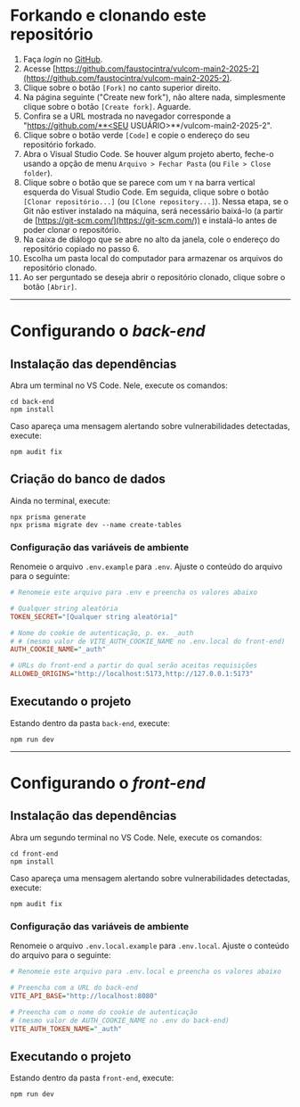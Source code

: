 # Forkando e clonando este repositório

1. Faça _login_ no [GitHub](https://github.com).
2. Acesse [https://github.com/faustocintra/vulcom-main2-2025-2](https://github.com/faustocintra/vulcom-main2-2025-2).
3. Clique sobre o botão `[Fork]` no canto superior direito.
4. Na página seguinte ("Create new fork"), não altere nada, simplesmente clique sobre o botão `[Create fork]`. Aguarde.
5. Confira se a URL mostrada no navegador corresponde a "https://github.com/**<SEU USUÁRIO>**/vulcom-main2-2025-2".
6. Clique sobre o botão verde `[Code]` e copie o endereço do seu repositório forkado.
7. Abra o Visual Studio Code. Se houver algum projeto aberto, feche-o usando a opção de menu `Arquivo > Fechar Pasta` (ou `File > Close folder`).
8. Clique sobre o botão que se parece com um `Y` na barra vertical esquerda do Visual Studio Code. Em seguida, clique sobre o botão `[Clonar repositório...]` (ou `[Clone repository...]`). Nessa etapa, se o Git não estiver instalado na máquina, será necessário baixá-lo (a partir de [https://git-scm.com/](https://git-scm.com/)) e instalá-lo antes de poder clonar o repositório.
9. Na caixa de diálogo que se abre no alto da janela, cole o endereço do repositório copiado no passo 6.
10. Escolha um pasta local do computador para armazenar os arquivos do repositório clonado.
11. Ao ser perguntado se deseja abrir o repositório clonado, clique sobre o botão `[Abrir]`.

---

# Configurando o _back-end_

## Instalação das dependências

Abra um terminal no VS Code. Nele, execute os comandos:

```
cd back-end
npm install
```

Caso apareça uma mensagem alertando sobre vulnerabilidades detectadas, execute:

```
npm audit fix
```

## Criação do banco de dados

Ainda no terminal, execute:

```
npx prisma generate
npx prisma migrate dev --name create-tables
```

### Configuração das variáveis de ambiente

Renomeie o arquivo `.env.example` para `.env`. Ajuste o conteúdo do arquivo para o seguinte:

```ini
# Renomeie este arquivo para .env e preencha os valores abaixo

# Qualquer string aleatória
TOKEN_SECRET="[Qualquer string aleatória]"

# Nome do cookie de autenticação, p. ex. _auth
# # (mesmo valor de VITE_AUTH_COOKIE_NAME no .env.local do front-end)
AUTH_COOKIE_NAME="_auth"

# URLs do front-end a partir do qual serão aceitas requisições
ALLOWED_ORIGINS="http://localhost:5173,http://127.0.0.1:5173"
```

## Executando o projeto

Estando dentro da pasta `back-end`, execute:

```
npm run dev
```

---

# Configurando o _front-end_

## Instalação das dependências

Abra um segundo terminal no VS Code. Nele, execute os comandos:

```
cd front-end
npm install
```

Caso apareça uma mensagem alertando sobre vulnerabilidades detectadas, execute:

```
npm audit fix
```

### Configuração das variáveis de ambiente

Renomeie o arquivo `.env.local.example` para `.env.local`. Ajuste o conteúdo do arquivo para o seguinte:

```ini
# Renomeie este arquivo para .env.local e preencha os valores abaixo

# Preencha com a URL do back-end
VITE_API_BASE="http://localhost:8080"

# Preencha com o nome do cookie de autenticação
# (mesmo valor de AUTH_COOKIE_NAME no .env do back-end)
VITE_AUTH_TOKEN_NAME="_auth"
```

## Executando o projeto

Estando dentro da pasta `front-end`, execute:

```
npm run dev
```
